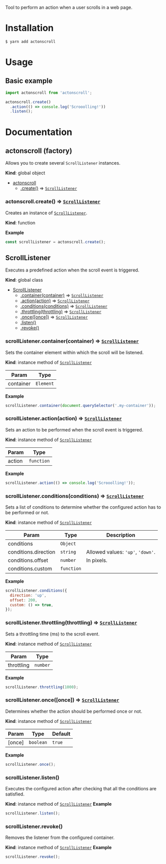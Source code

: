 Tool to perform an action when a user scrolls in a web page.

# Installation

```bash
$ yarn add actonscroll
```

# Usage

## Basic example

```javascript
import actonscroll from 'actonscroll';

actonscroll.create()
  .action(() => console.log('Scrooolling!'))
  .listen();
```

# Documentation

<a name="actonscroll"></a>

## actonscroll (factory)
Allows you to create several <code>ScrollListener</code> instances.

**Kind**: global object

* [actonscroll](#actonscroll)
  * [.create()](#actonscroll+create) ⇒ [<code>ScrollListener</code>](#ScrollListener)

<a name="actonscroll+create"></a>

### actonscroll.create() ⇒ [<code>ScrollListener</code>](#ScrollListener)
Creates an instance of [<code>ScrollListener</code>](#ScrollListener).

**Kind**: function

**Example**
```js
const scrollListener = actonscroll.create();
```

<a name="ScrollListener"></a>

## ScrollListener
Executes a predefined action when the scroll event is triggered.

**Kind**: global class

* [ScrollListener](#ScrollListener)
    * [.container(container)](#ScrollListener+container) ⇒ [<code>ScrollListener</code>](#ScrollListener)
    * [.action(action)](#ScrollListener+action) ⇒ [<code>ScrollListener</code>](#ScrollListener)
    * [.conditions(conditions)](#ScrollListener+conditions) ⇒ [<code>ScrollListener</code>](#ScrollListener)
    * [.throttling(throttling)](#ScrollListener+throttling) ⇒ [<code>ScrollListener</code>](#ScrollListener)
    * [.once([once])](#ScrollListener+once) ⇒ [<code>ScrollListener</code>](#ScrollListener)
    * [.listen()](#ScrollListener+listen)
    * [.revoke()](#ScrollListener+revoke)

<a name="ScrollListener+container"></a>

### scrollListener.container(container) ⇒ [<code>ScrollListener</code>](#ScrollListener)
Sets the container element within which the scroll will be listened.

**Kind**: instance method of [<code>ScrollListener</code>](#ScrollListener)

| Param | Type |
| --- | --- |
| container | <code>Element</code> |

**Example**
```js
scrollListener.container(document.querySelector('.my-container'));
```
<a name="ScrollListener+action"></a>

### scrollListener.action(action) ⇒ [<code>ScrollListener</code>](#ScrollListener)
Sets an action to be performed when the scroll event is triggered.

**Kind**: instance method of [<code>ScrollListener</code>](#ScrollListener)

| Param | Type |
| --- | --- |
| action | <code>function</code> |

**Example**
```js
scrollListener.action(() => console.log('Scrooolling!'));
```
<a name="ScrollListener+conditions"></a>

### scrollListener.conditions(conditions) ⇒ [<code>ScrollListener</code>](#ScrollListener)
Sets a list of conditions to determine whether the configured action has to be performed or not.

**Kind**: instance method of [<code>ScrollListener</code>](#ScrollListener)

| Param | Type | Description |
| --- | --- | --- |
| conditions | <code>Object</code> |  |
| conditions.direction | <code>string</code> | Allowed values: <code>'up'</code>, <code>'down'</code>. |
| conditions.offset | <code>number</code> | In pixels. |
| conditions.custom | <code>function</code> |  |

**Example**
```js
scrollListener.conditions({
  direction: 'up',
  offset: 200,
  custom: () => true,
});
```
<a name="ScrollListener+throttling"></a>

### scrollListener.throttling(throttling) ⇒ [<code>ScrollListener</code>](#ScrollListener)
Sets a throttling time (ms) to the scroll event.

**Kind**: instance method of [<code>ScrollListener</code>](#ScrollListener)

| Param | Type |
| --- | --- |
| throttling | <code>number</code> |

**Example**
```js
scrollListener.throttling(1000);
```
<a name="ScrollListener+once"></a>

### scrollListener.once([once]) ⇒ [<code>ScrollListener</code>](#ScrollListener)
Determines whether the action should be performed once or not.

**Kind**: instance method of [<code>ScrollListener</code>](#ScrollListener)

| Param | Type | Default |
| --- | --- | --- |
| [once] | <code>boolean</code> | <code>true</code> |

**Example**
```js
scrollListener.once();
```
<a name="ScrollListener+listen"></a>

### scrollListener.listen()
Executes the configured action after checking that all the conditions are satisfied.

**Kind**: instance method of [<code>ScrollListener</code>](#ScrollListener)
**Example**
```js
scrollListener.listen();
```
<a name="ScrollListener+revoke"></a>

### scrollListener.revoke()
Removes the listener from the configured container.

**Kind**: instance method of [<code>ScrollListener</code>](#ScrollListener)
**Example**
```js
scrollListener.revoke();
```
